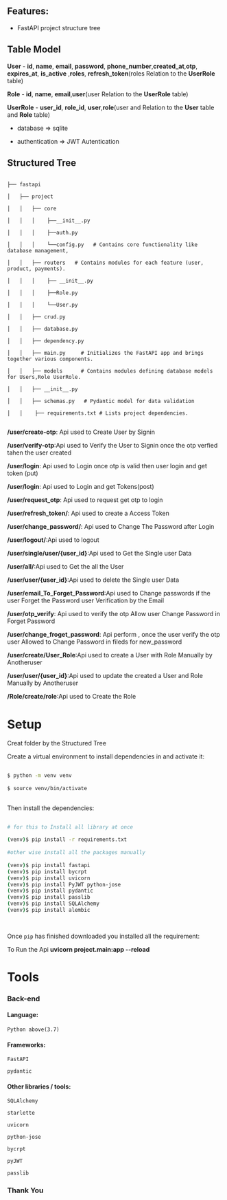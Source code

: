 ## Features:
 
- FastAPI project structure tree
 
## Table Model
  
  **User**
        - **id**, **name**, **email**, **password**, **phone_number**,**created_at**,**otp**, **expires_at**, **is_active** ,**roles**, **refresh_token**(roles Relation to the **UserRole** table)
  
   **Role**
        - **id**, **name**, **email**,**user**(user Relation to the **UserRole** table)
 
   **UserRole**
    - **user_id**, **role_id**, **user**,**role**(user and Relation to the **User** table and **Role** table)
 
- database => sqlite
 
- authentication => JWT Autentication
 
 
## Structured Tree
 
```
 
├── fastapi
 
│   ├── project
 
│   │   ├── core
 
│   │   │    ├──__init__.py
 
│   │   │    ├──auth.py
 
│   │   │    └──config.py   # Contains core functionality like database management,
 
│   │   ├── routers   # Contains modules for each feature (user, product, payments).
 
│   │   │    ├── __init__.py
 
│   │   │    ├──Role.py
 
│   │   │    └──User.py
 
│   │   ├── crud.py
 
│   │   ├── database.py
 
│   │   ├── dependency.py
 
│   │   ├── main.py     # Initializes the FastAPI app and brings together various components.
 
│   │   ├── models      # Contains modules defining database models for Users,Role UserRole.
 
│   │   ├── __init__.py
 
│   │   ├── schemas.py   # Pydantic model for data validation
 
│   │    ├── requirements.txt # Lists project dependencies.
 
```
 
**/user/create-otp**: Api used to Create User by Signin
 
**/user/verify-otp**:Api used to Verify the User to  Signin once the otp verfied tahen the user created
 
**/user/login**: Api used to Login once otp is valid then user login and get token (put)
 
**/user/login**: Api used to Login and get Tokens(post)
 
**/user/request_otp**: Api used to  request get otp to login
 
**/user/refresh_token/**: Api used to create a Access Token
 
**/user/change_password/**: Api used to Change The Password after Login
 
**/user/logout/**:Api used to logout
 
**/user/single/user/{user_id}**:Api used to Get the Single user Data
 
**/user/all/**:Api used to Get the all the User
 
**/user/user/{user_id}**:Api used to delete the Single user Data
 
**/user/email_To_Forget_Password**:Api used to Change passwords if the user Forget the Password user Verification by the Email
 
**/user/otp_verify**: Api used to verify the otp Allow user Change Password in Forget Password
 
**/user/change_froget_password**: Api perform , once the user verify the otp  user Allowed to  Change Password  in fileds for new_password
 
**/user/create/User_Role**:Api used to create a User with Role Manually by  Anotheruser
 
**/user/user/{user_id}**:Api used to update the created a User and Role Manually by  Anotheruser
 
**/Role/create/role**:Api used to Create the Role
 
# Setup
Creat folder by the Structured Tree
 
 
Create a virtual environment to install dependencies in and activate it:
 
```sh
 
$ python -m venv venv
 
$ source venv/bin/activate
 
```
 
Then install the dependencies:
 
```sh
 
# for this to Install all library at once
 
(venv)$ pip install -r requirements.txt
 
#other wise install all the packages manually
 
(venv)$ pip install fastapi
(venv)$ pip install bycrpt
(venv)$ pip install uvicorn
(venv)$ pip install PyJWT python-jose
(venv)$ pip install pydantic
(venv)$ pip install passlib
(venv)$ pip install SQLAlchemy
(venv)$ pip install alembic
 
 
```
 
Once `pip` has finished downloaded you installed all the requirement:
 
To Run the Api **uvicorn project.main:app --reload**
 
 
# Tools
 
### Back-end
 
#### Language:
 
    Python above(3.7)
 
#### Frameworks:
 
    FastAPI
 
    pydantic
 
#### Other libraries / tools:
 
    SQLAlchemy
 
    starlette
 
    uvicorn
 
    python-jose
 
    bycrpt
 
    pyJWT
 
    passlib
 
### Thank You
 
